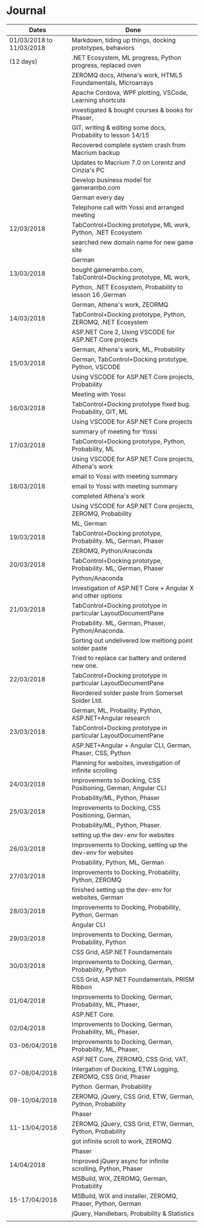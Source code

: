 # Journal

| Dates			            | Done			                                               |
| --------------------------|--------------------------------------------------------------|
| 01/03/2018 to  11/03/2018 | Markdown, tiding up things, docking prototypes, behaviors    |
| (12 days)                 | .NET Ecosystem, ML progress, Python progress, replaced oven  |
|                           | ZEROMQ docs, Athena's work, HTML5 Foundamentals, Microarrays |
|                           | Apache Cordova, WPF plotting, VSCode, Learning shortcuts     |
|                           | investigated & bought courses & books for Phaser,            |
|                           | GIT, writing & editing some docs, Probability to lesson 14/15|
|                           | Recovered complete system crash from Macrium backup          |
|                           | Updates to Macrium 7.0 on Lorentz and Cinzia's PC            |
|                           | Develop business model for gamerambo.com                     |
|                           | German every day                                             |
|                           | Telephone call with Yossi and arranged meeting               |
| 12/03/2018                | TabControl+Docking prototype, ML work, Python, .NET Ecosystem|
|                           | searched new domain name for new game site                   |    
|                           | German                                                       |
| 13/03/2018                | bought gamerambo.com, TabControl+Docking prototype, ML work, |
|                           | Python, .NET Ecosystem, Probability to lesson 16 ,German     |
|                           | German, Athena's work, ZEORMQ                                |
| 14/03/2018                | TabControl+Docking prototype, Python, ZEROMQ, .NET Ecosystem |
|                           | ASP.NET Core 2, Using VSCODE for ASP.NET Core projects       |
|                           | German, Athena's work, ML, Probability                       |
| 15/03/2018                | German, TabControl+Docking prototype, Python, VSCODE         |
|                           | Using VSCODE for ASP.NET Core projects, Probability          |
|                           | Meeting with Yossi                                           |
| 16/03/2018                | TabControl+Docking prototype fixed bug. Probability, GIT, ML |
|                           | Using VSCODE for ASP.NET Core projects                       |
|                           | summary of meeting for Yossi                                 |
| 17/03/2018                | TabControl+Docking prototype, Python, Probability, ML        |
|                           | Using VSCODE for ASP.NET Core projects, Athena's work        |
|                           | email to Yossi with meeting summary                          |
| 18/03/2018                | email to Yossi with meeting summary                          |
|                           | completed Athena's work                                      |
|                           | Using VSCODE for ASP.NET Core projects, ZEROMQ, Probability  |
|                           | ML, German                                                   |
| 19/03/2018                | TabControl+Docking prototype, Probability. ML, German, Phaser|
|                           | ZEROMQ, Python/Anaconda                                      |
| 20/03/2018                | TabControl+Docking prototype, Probability. ML, German, Phaser|
|                           | Python/Anaconda                                              |
|                           | Investigation of ASP.NET Core + Angular X and other options  |
| 21/03/2018                | TabControl+Docking prototype in particular LayoutDocumentPane|
|                           | Probability. ML, German, Phaser, Python/Anaconda.            |
|                           | Sorting out undelivered low meltiong point solder paste      |
|                           | Tried to replace car battery and ordered new one.            |
| 22/03/2018                | TabControl+Docking prototype in particular LayoutDocumentPane|
|                           | Reordered solder paste from Somerset Solder Ltd.             |
|                           | German, ML, Probaility, Python, ASP.NET+Angular research     |
| 23/03/2018                | TabControl+Docking prototype in particular LayoutDocumentPane|
|                           | ASP.NET+Angular + Angular CLI, German, Phaser, CSS, Python   |
|                           | Planning for websites, investigation of infinite scrolling   |
| 24/03/2018                | Improvements to Docking, CSS Positioning, German, Angular CLI|
|                           | Probability/ML, Python, Phaser                               |
| 25/03/2018                | Improvements to Docking, CSS Positioning, German,            |
|                           | Probability/ML, Python, Phaser.                              |
|                           | setting up the dev-env for websites                          |
| 26/03/2018                | Improvements to Docking, setting up the dev-env for websites |
|                           | Probability, Python, ML, German                              |
| 27/03/2018                | Improvements to Docking, Probability, Python, ZEROMQ         |
|                           | finished setting up the dev-env for websites, German         |
| 28/03/2018                | Improvements to Docking, Probability, Python, German         |
|                           | Angular CLI                                                  |
| 29/03/2018                | Improvements to Docking, German, Probability, Python         |
|                           | CSS Grid, ASP.NET Foundamentals                              |
| 30/03/2018                | Improvements to Docking, German, Probability, Python         |
|                           | CSS Grid, ASP.NET Foundamentals, PRISM Ribbon                |
| 01/04/2018                | Improvements to Docking, German, Probability, ML, Phaser,    |
|                           | ASP.NET Core.                                                |
| 02/04/2018                | Improvements to Docking, German, Probability, ML, Phaser,    |
| 03-06/04/2018             | Improvements to Docking, German, Probability, ML, Phaser,    |
|                           | ASP.NET Core, ZEROMQ, CSS Grid, VAT,                         |
| 07-08/04/2018             | Intergation of Docking, ETW Logging, ZEROMQ, CSS Grid, Phaser|
|                           | Python. German, Probability                                  |
| 09-10/04/2018             | ZEROMQ, jQuery, CSS Grid, ETW, German, Python, Probability   |
|							| Phaser													   |
| 11-13/04/2018             | ZEROMQ, jQuery, CSS Grid, ETW, German, Python, Probability   |
|							| got infinite scroll to work, ZEROMQ					       |
|							| Phaser													   |
| 14/04/2018				| Improved jQuery async for infinite scrolling, Python, Phaser |
|							| MSBuild, WiX, ZEROMQ, German, Probability					   |
| 15-17/04/2018				| MSBuild, WiX and installer, ZEROMQ, Phaser, Python, German   |
|							| jQuery, Handlebars, Probability & Statistics				   |
||| 